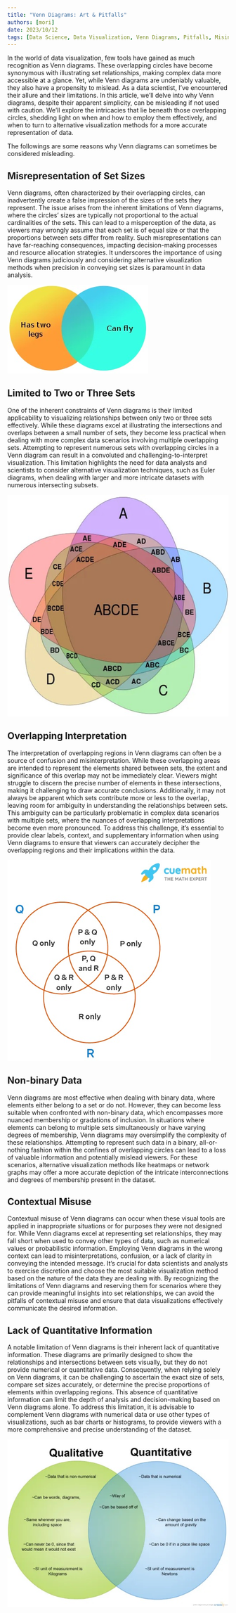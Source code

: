 ```yaml
---
title: "Venn Diagrams: Art & Pitfalls"
authors: [mori]
date: 2023/10/12
tags: [Data Science, Data Visualization, Venn Diagrams, Pitfalls, Misinterpretations]
---
```


In the world of data visualization, few tools have gained as much recognition as Venn diagrams. These overlapping circles have become synonymous with illustrating set relationships, making complex data more accessible at a glance. Yet, while Venn diagrams are undeniably valuable, they also have a propensity to mislead. As a data scientist, I’ve encountered their allure and their limitations. In this article, we’ll delve into why Venn diagrams, despite their apparent simplicity, can be misleading if not used with caution. We’ll explore the intricacies that lie beneath those overlapping circles, shedding light on when and how to employ them effectively, and when to turn to alternative visualization methods for a more accurate representation of data.

<!--truncate-->

The followings are some reasons why Venn diagrams can sometimes be considered misleading.

## Misrepresentation of Set Sizes

Venn diagrams, often characterized by their overlapping circles, can inadvertently create a false impression of the sizes of the sets they represent. The issue arises from the inherent limitations of Venn diagrams, where the circles’ sizes are typically not proportional to the actual cardinalities of the sets. This can lead to a misperception of the data, as viewers may wrongly assume that each set is of equal size or that the proportions between sets differ from reality. Such misrepresentations can have far-reaching consequences, impacting decision-making processes and resource allocation strategies. It underscores the importance of using Venn diagrams judiciously and considering alternative visualization methods when precision in conveying set sizes is paramount in data analysis.

![Wikimedia](img/venn-missrep-set-size.jpeg)

## Limited to Two or Three Sets

One of the inherent constraints of Venn diagrams is their limited applicability to visualizing relationships between only two or three sets effectively. While these diagrams excel at illustrating the intersections and overlaps between a small number of sets, they become less practical when dealing with more complex data scenarios involving multiple overlapping sets. Attempting to represent numerous sets with overlapping circles in a Venn diagram can result in a convoluted and challenging-to-interpret visualization. This limitation highlights the need for data analysts and scientists to consider alternative visualization techniques, such as Euler diagrams, when dealing with larger and more intricate datasets with numerous intersecting subsets.

![Wikimedia](img/venn-limited.jpeg)

## Overlapping Interpretation

The interpretation of overlapping regions in Venn diagrams can often be a source of confusion and misinterpretation. While these overlapping areas are intended to represent the elements shared between sets, the extent and significance of this overlap may not be immediately clear. Viewers might struggle to discern the precise number of elements in these intersections, making it challenging to draw accurate conclusions. Additionally, it may not always be apparent which sets contribute more or less to the overlap, leaving room for ambiguity in understanding the relationships between sets. This ambiguity can be particularly problematic in complex data scenarios with multiple sets, where the nuances of overlapping interpretations become even more pronounced. To address this challenge, it’s essential to provide clear labels, context, and supplementary information when using Venn diagrams to ensure that viewers can accurately decipher the overlapping regions and their implications within the data.

![](img/venn-overlap.jpeg)

## Non-binary Data

Venn diagrams are most effective when dealing with binary data, where elements either belong to a set or do not. However, they can become less suitable when confronted with non-binary data, which encompasses more nuanced membership or gradations of inclusion. In situations where elements can belong to multiple sets simultaneously or have varying degrees of membership, Venn diagrams may oversimplify the complexity of these relationships. Attempting to represent such data in a binary, all-or-nothing fashion within the confines of overlapping circles can lead to a loss of valuable information and potentially mislead viewers. For these scenarios, alternative visualization methods like heatmaps or network graphs may offer a more accurate depiction of the intricate interconnections and degrees of membership present in the dataset.

## Contextual Misuse

Contextual misuse of Venn diagrams can occur when these visual tools are applied in inappropriate situations or for purposes they were not designed for. While Venn diagrams excel at representing set relationships, they may fall short when used to convey other types of data, such as numerical values or probabilistic information. Employing Venn diagrams in the wrong context can lead to misinterpretations, confusion, or a lack of clarity in conveying the intended message. It’s crucial for data scientists and analysts to exercise discretion and choose the most suitable visualization method based on the nature of the data they are dealing with. By recognizing the limitations of Venn diagrams and reserving them for scenarios where they can provide meaningful insights into set relationships, we can avoid the pitfalls of contextual misuse and ensure that data visualizations effectively communicate the desired information.

## Lack of Quantitative Information

A notable limitation of Venn diagrams is their inherent lack of quantitative information. These diagrams are primarily designed to show the relationships and intersections between sets visually, but they do not provide numerical or quantitative data. Consequently, when relying solely on Venn diagrams, it can be challenging to ascertain the exact size of sets, compare set sizes accurately, or determine the precise proportions of elements within overlapping regions. This absence of quantitative information can limit the depth of analysis and decision-making based on Venn diagrams alone. To address this limitation, it is advisable to complement Venn diagrams with numerical data or use other types of visualizations, such as bar charts or histograms, to provide viewers with a more comprehensive and precise understanding of the dataset.

![](img/venn-lack-quant-info.jpeg)
